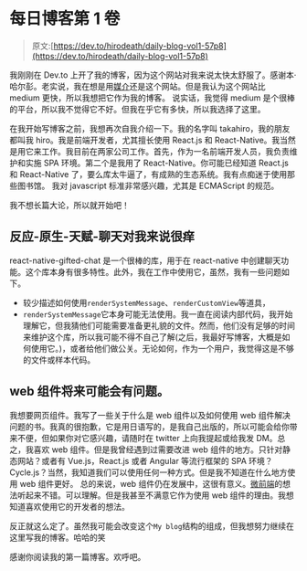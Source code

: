 # 每日博客第 1 卷

> 原文:[https://dev.to/hirodeath/daily-blog-vol1-57p8](https://dev.to/hirodeath/daily-blog-vol1-57p8)

我刚刚在 Dev.to 上开了我的博客，因为这个网站对我来说太快太舒服了。感谢本·哈尔彭。老实说，我在想是用[媒介](https://medium.com/)还是这个网站。但是我认为这个网站比 medium 更快，所以我想把它作为我的博客。
说实话，我觉得 medium 是个很棒的平台，所以我不觉得它不好。但我在乎它有多快，所以我选择了这里。

在我开始写博客之前，我想再次自我介绍一下。我的名字叫 takahiro，我的朋友都叫我 hiro。我是前端开发者，尤其擅长使用 React.js 和 React-Native。我当然是用它来工作。我目前在两家公司工作。首先，作为一名前端开发人员，我负责维护和实施 SPA 环境。第二个是我用了 React-Native。你可能已经知道 React.js 和 React-Native 了，要么库太牛逼了，有成熟的生态系统。我有点痴迷于使用那些图书馆。
我对 javascript 标准非常感兴趣，尤其是 ECMAScript 的规范。

我不想长篇大论，所以就开始吧！

## [](#reactnativegiftedchat-is-itchy-for-me)反应-原生-天赋-聊天对我来说很痒

react-native-gifted-chat 是一个很棒的库，用于在 react-native 中创建聊天功能。这个库本身有很多特性。此外，我在工作中使用它，虽然，我有一些问题如下。

*   较少描述如何使用`renderSystemMessage`、`renderCustomView`等道具，
*   `renderSystemMessage`它本身可能无法使用。我一直在阅读内部代码，我开始理解它，但我猜他们可能需要准备更礼貌的文件。然而，他们没有足够的时间来维护这个库，所以我可能不得不自己了解(之后，我最好写博客，大概是如何使用它。)，或者给他们做公关。无论如何，作为一个用户，我觉得这是不够的文件或样本代码。

## web 组件将来可能会有问题。

我想要网页组件。我写了一些关于什么是 web 组件以及如何使用 web 组件解决问题的书。我真的很抱歉，它是用日语写的，是我自己出版的，所以可能会给你带来不便，但如果你对它感兴趣，请随时在 twitter 上向我提起或给我发 DM。总之，我喜欢 web 组件。但是我曾经遇到过需要改进 web 组件的地方。只针对静态网站？或者有 Vue.js，React.js 或者 Angular 等流行框架的 SPA 环境？Cycle.js？当然，我知道我们可以使用任何一种方式。但是我不知道在什么地方使用 web 组件更好。
总的来说，web 组件仍在发展中，这很有意义。[微前端](https://medium.embengineering.com/micro-front-end-and-web-components-ce6ae87c3b7f)的想法听起来不错。可以理解。但是我甚至不满意它作为使用 web 组件的理由。我想知道喜欢使用它的开发者的想法。

反正就这么定了。虽然我可能会改变这个`My blog`结构的组成，但我想努力继续在这里写我的博客。哈哈的笑

感谢你阅读我的第一篇博客。欢呼吧。